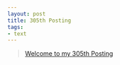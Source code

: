 ```yaml
---
layout: post
title: 305th Posting
tags: 
- text
---
```


> [Welcome to my 305th Posting](https://janghan-kor.tistory.com/1257)

